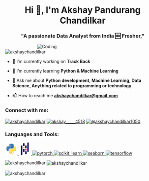 <h1 align="center">Hi 👋, I'm Akshay Pandurang Chandilkar</h1>
<h3 align="center">"A passionate Data Analyst from India 🆕 Fresher,"</h3>
<img align="right" alt="Coding" width="400" src="https://www.sarvika.com/wp-content/uploads/2021/03/Backend-Developer-Python-GIF-Dribble.gif">

<p align="left"> <img src="https://komarev.com/ghpvc/?username=akshaychandilkar&label=Profile%20views&color=0e75b6&style=flat" alt="akshaychandilkar" /> </p>

- 🔭 I’m currently working on **Track Back**

- 🌱 I’m currently learning **Python & Machine Learning**

- 💬 Ask me about **Python development, Machine Learning, Data Science, Anything related to programming or technology**

- 📫 How to reach me **akshaychandilkar@gmail.com**

<h3 align="left">Connect with me:</h3>
<p align="left">
<a href="https://linkedin.com/in/akshaychandilkar" target="blank"><img align="center" src="https://raw.githubusercontent.com/rahuldkjain/github-profile-readme-generator/master/src/images/icons/Social/linked-in-alt.svg" alt="akshaychandilkar" height="30" width="40" /></a>
<a href="https://instagram.com/akshay_____4518" target="blank"><img align="center" src="https://raw.githubusercontent.com/rahuldkjain/github-profile-readme-generator/master/src/images/icons/Social/instagram.svg" alt="akshay_____4518" height="30" width="40" /></a>
<a href="https://www.youtube.com/c/@akshaychandilkar1050" target="blank"><img align="center" src="https://raw.githubusercontent.com/rahuldkjain/github-profile-readme-generator/master/src/images/icons/Social/youtube.svg" alt="@akshaychandilkar1050" height="30" width="40" /></a>


<h3 align="left">Languages and Tools:</h3>
<a href="https://www.python.org" target="_blank" rel="noreferrer"> 
<img src="https://raw.githubusercontent.com/devicons/devicon/master/icons/python/python-original.svg" alt="python" width="40" height="40"/> </a>
</a> <a href="https://pandas.pydata.org/" target="_blank" rel="noreferrer"> 
<img src="https://raw.githubusercontent.com/devicons/devicon/2ae2a900d2f041da66e950e4d48052658d850630/icons/pandas/pandas-original.svg" alt="pandas" width="40" height="40"/> </a> <a href="https://pytorch.org/" target="_blank" rel="noreferrer"> <img src="https://www.vectorlogo.zone/logos/pytorch/pytorch-icon.svg" alt="pytorch" width="40" height="40"/> </a> <a href="https://scikit-learn.org/" target="_blank" rel="noreferrer"> <img src="https://upload.wikimedia.org/wikipedia/commons/0/05/Scikit_learn_logo_small.svg" alt="scikit_learn" width="40" height="40"/> </a> <a href="https://seaborn.pydata.org/" target="_blank" rel="noreferrer"> <img src="https://seaborn.pydata.org/_images/logo-mark-lightbg.svg" alt="seaborn" width="40" height="40"/> </a> <a href="https://www.tensorflow.org" target="_blank" rel="noreferrer"> <img src="https://www.vectorlogo.zone/logos/tensorflow/tensorflow-icon.svg" alt="tensorflow" width="40" height="40"/> </a> </p>

<p><img align="left" src="https://github-readme-stats.vercel.app/api/top-langs?username=akshaychandilkar&show_icons=true&locale=en&layout=compact" alt="akshaychandilkar" /></p>

<p>&nbsp;<img align="center" src="https://github-readme-stats.vercel.app/api?username=akshaychandilkar&show_icons=true&locale=en" alt="akshaychandilkar" /></p>

<p><img align="center" src="https://github-readme-streak-stats.herokuapp.com/?user=akshaychandilkar&" alt="akshaychandilkar" /></p>
